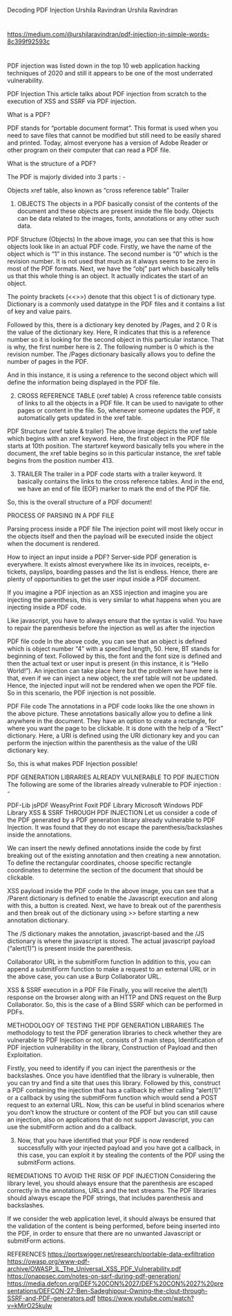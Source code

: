 Decoding PDF Injection
Urshila Ravindran
Urshila Ravindran

##
#
https://medium.com/@urshilaravindran/pdf-injection-in-simple-words-8c399f92593c
#
##




PDF injection was listed down in the top 10 web application hacking techniques of 2020 and still it appears to be one of the most underrated vulnerability.


PDF Injection
This article talks about PDF injection from scratch to the execution of XSS and SSRF via PDF injection.

What is a PDF?

PDF stands for “portable document format”. This format is used when you need to save files that cannot be modified but still need to be easily shared and printed. Today, almost everyone has a version of Adobe Reader or other program on their computer that can read a PDF file.

What is the structure of a PDF?

The PDF is majorly divided into 3 parts : -

Objects
xref table, also known as “cross reference table”
Trailer
1. OBJECTS
The objects in a PDF basically consist of the contents of the document and these objects are present inside the file body. Objects can be data related to the images, fonts, annotations or any other such data.


PDF Structure (Objects)
In the above image, you can see that this is how objects look like in an actual PDF code. Firstly, we have the name of the object which is “1” in this instance. The second number is “0” which is the revision number. It is not used that much as it always seems to be zero in most of the PDF formats. Next, we have the “obj” part which basically tells us that this whole thing is an object. It actually indicates the start of an object.

The pointy brackets (<<>>) denote that this object 1 is of dictionary type. Dictionary is a commonly used datatype in the PDF files and it contains a list of key and value pairs.

Followed by this, there is a dictionary key denoted by /Pages, and 2 0 R is the value of the dictionary key. Here, R indicates that this is a reference number so it is looking for the second object in this particular instance. That is why, the first number here is 2. The following number is 0 which is the revision number. The /Pages dictionary basically allows you to define the number of pages in the PDF.

And in this instance, it is using a reference to the second object which will define the information being displayed in the PDF file.

2. CROSS REFERENCE TABLE (xref table)
A cross reference table consists of links to all the objects in a PDF file. It can be used to navigate to other pages or content in the file. So, whenever someone updates the PDF, it automatically gets updated in the xref table.


PDF Structure (xref table & trailer)
The above image depicts the xref table which begins with an xref keyword. Here, the first object in the PDF file starts at 10th position. The startxref keyword basically tells you where in the document, the xref table begins so in this particular instance, the xref table begins from the position number 413.

3. TRAILER
The trailer in a PDF code starts with a trailer keyword. It basically contains the links to the cross reference tables. And in the end, we have an end of file (EOF) marker to mark the end of the PDF file.

So, this is the overall structure of a PDF document!

PROCESS OF PARSING IN A PDF FILE

Parsing process inside a PDF file
The injection point will most likely occur in the objects itself and then the payload will be executed inside the object when the document is rendered.

How to inject an input inside a PDF?
Server-side PDF generation is everywhere. It exists almost everywhere like its in invoices, receipts, e-tickets, payslips, boarding passes and the list is endless. Hence, there are plenty of opportunities to get the user input inside a PDF document.

If you imagine a PDF injection as an XSS injection and imagine you are injecting the parenthesis, this is very similar to what happens when you are injecting inside a PDF code.

Like javascript, you have to always ensure that the syntax is valid. You have to repair the parenthesis before the injection as well as after the injection


PDF file code
In the above code, you can see that an object is defined which is object number “4” with a specified length, 50. Here, BT stands for beginning of text. Followed by this, the font and the font size is defined and then the actual text or user input is present (in this instance, it is “Hello World!”). An injection can take place here but the problem we have here is that, even if we can inject a new object, the xref table will not be updated. Hence, the injected input will not be rendered when we open the PDF file. So in this scenario, the PDF injection is not possible.


PDF File code
The annotations in a PDF code looks like the one shown in the above picture. These annotations basically allow you to define a link anywhere in the document. They have an option to create a rectangle, for where you want the page to be clickable. It is done with the help of a “Rect” dictionary. Here, a URI is defined using the URI dictionary key and you can perform the injection within the parenthesis as the value of the URI dictionary key.

So, this is what makes PDF Injection possible!

PDF GENERATION LIBRARIES ALREADY VULNERABLE TO PDF INJECTION
The following are some of the libraries already vulnerable to PDF injection : -

PDF-Lib
jsPDF
WeasyPrint
Foxit PDF Library
Microsoft Windows PDF Library
XSS & SSRF THROUGH PDF INJECTION
Let us consider a code of the PDF generated by a PDF generation library already vulnerable to PDF Injection. It was found that they do not escape the parenthesis/backslashes inside the annotations.

We can insert the newly defined annotations inside the code by first breaking out of the existing annotation and then creating a new annotation. To define the rectangular coordinates, choose specific rectangle coordinates to determine the section of the document that should be clickable.


XSS payload inside the PDF code
In the above image, you can see that a /Parent dictionary is defined to enable the Javascript execution and along with this, a button is created. Next, we have to break out of the parenthesis and then break out of the dictionary using >> before starting a new annotation dictionary.

The /S dictionary makes the annotation, javascript-based and the /JS dictionary is where the javascript is stored. The actual javascript payload (“alert(1)”) is present inside the parenthesis.


Collaborator URL in the submitForm function
In addition to this, you can append a submitForm function to make a request to an external URL or in the above case, you can use a Burp Collaborator URL.


XSS & SSRF execution in a PDF File
Finally, you will receive the alert(1) response on the browser along with an HTTP and DNS request on the Burp Collaborator. So, this is the case of a Blind SSRF which can be performed in PDFs.

METHODOLOGY OF TESTING THE PDF GENERATION LIBRARIES
The methodology to test the PDF generation libraries to check whether they are vulnerable to PDF Injection or not, consists of 3 main steps, Identification of PDF injection vulnerability in the library, Construction of Payload and then Exploitation.

Firstly, you need to identify if you can inject the parenthesis or the backslashes.
Once you have identified that the library is vulnerable, then you can try and find a site that uses this library. Followed by this, construct a PDF containing the injection that has a callback by either calling “alert(1)” or a callback by using the submitForm function which would send a POST request to an external URL.
Now, this can be useful in blind scenarios where you don’t know the structure or content of the PDF but you can still cause an injection, also on applications that do not support Javascript, you can use the submitForm action and do a callback.

3. Now, that you have identified that your PDF is now rendered successfully with your injected payload and you have got a callback, in this case, you can exploit it by stealing the contents of the PDF using the submitForm actions.

REMEDIATIONS TO AVOID THE RISK OF PDF INJECTION
Considering the library level, you should always ensure that the parenthesis are escaped correctly in the annotations, URLs and the text streams. The PDF libraries should always escape the PDF strings, that includes parenthesis and backslashes.

If we consider the web application level, it should always be ensured that the validation of the content is being performed, before being inserted into the PDF, in order to ensure that there are no unwanted Javascript or submitForm actions.

REFERENCES
https://portswigger.net/research/portable-data-exfiltration
https://owasp.org/www-pdf-archive/OWASP_IL_The_Universal_XSS_PDF_Vulnerability.pdf
https://onappsec.com/notes-on-ssrf-during-pdf-generation/
https://media.defcon.org/DEF%20CON%2027/DEF%20CON%2027%20presentations/DEFCON-27-Ben-Sadeghipour-Owning-the-clout-through-SSRF-and-PDF-generators.pdf
https://www.youtube.com/watch?v=kMirO25kulw
